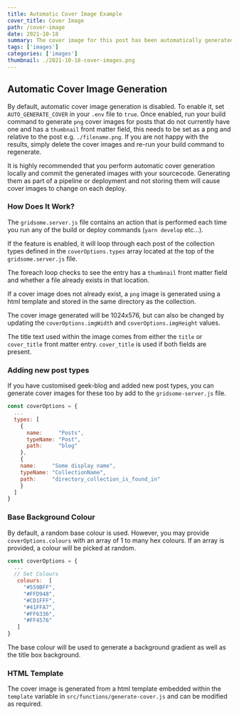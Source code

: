 ```yaml
---
title: Automatic Cover Image Example
cover_title: Cover Image
path: /cover-image
date: 2021-10-18
summary: The cover image for this post has been automatically generated
tags: ['images']
categories: ['images']
thumbnail: ./2021-10-18-cover-images.png
---
```


## Automatic Cover Image Generation
By default, automatic cover image generation is disabled. To enable it, set `AUTO_GENERATE_COVER` in your `.env` file to `true`. Once enabled, run your build command to generate `png` cover images for posts that do not currently have one and has a `thumbnail` front matter field, this needs to be set as a png and relative to the post e.g. `./filename.png`. If you are not happy with the results, simply delete the cover images and re-run your build command to regenerate.

It is highly recommended that you perform automatic cover generation locally and commit the generated images with your sourcecode. Generating them as part of a pipeline or deployment and not storing them will cause cover images to change on each deploy.

### How Does It Work?

The `gridsome.server.js` file contains an action that is performed each time you run any of the build or deploy commands (`yarn develop` etc...).

If the feature is enabled, it will loop through each post of the collection types defined in the `coverOptions.types` array located at the top of the `gridsome.server.js` file. 

The foreach loop checks to see the entry has a `thumbnail` front matter field and whether a file already exists in that location. 

If a cover image does not already exist, a `png` image is generated using a html template and stored in the same directory as the collection.

The cover image generated will be 1024x576, but can also be changed by updating the `coverOptions.imgWidth` and `coverOptions.imgHeight` values.

The title text used within the image comes from either the `title` or `cover_title` front matter entry. `cover_title` is used if both fields are present.

### Adding new post types

If you have customised geek-blog and added new post types, you can generate cover images for these too by add to the `gridsome-server.js` file. 

```javascript
const coverOptions = {
  ...
  types: [
    {
      name:     "Posts",
      typeName: "Post",
      path:     "blog"
    },
    {
    name:     "Some display name",
    typeName: "CollectionName",
    path:     "directory_collection_is_found_in"
    }
  ]
}
```

### Base Background Colour

By default, a random base colour is used. However, you may provide `coverOptions.colours` with an array of 1 to many hex colours. If an array is provided, a colour will be picked at random.

```javascript
const coverOptions = {
  ...
  // Set Colours
   colours:  [
     "#559BFF",
     "#FFD948",
     "#CD1FFF",
     "#41FFA7",
     "#FF6336",
     "#FF4576"
   ]
}
```

The base colour will be used to generate a background gradient as well as the title box background.

### HTML Template

The cover image is generated from a html template embedded within the `template` variable in `src/functions/generate-cover.js` and can be modified as required.